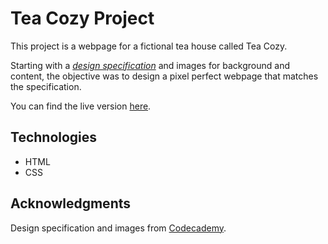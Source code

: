 # Tea Cozy Project

This project is a webpage for a fictional tea house called Tea Cozy.

Starting with a [*design specification*](https://content.codecademy.com/courses/freelance-1/unit-4/img-tea-cozy-redline.jpg) and images for background and content, the objective was to design a pixel perfect webpage that matches the specification.

You can find the live version [here](https://pda-freddi.github.io/tea-cozy/).

## Technologies

- HTML
- CSS

## Acknowledgments

Design specification and images from [Codecademy](https://www.codecademy.com/).
